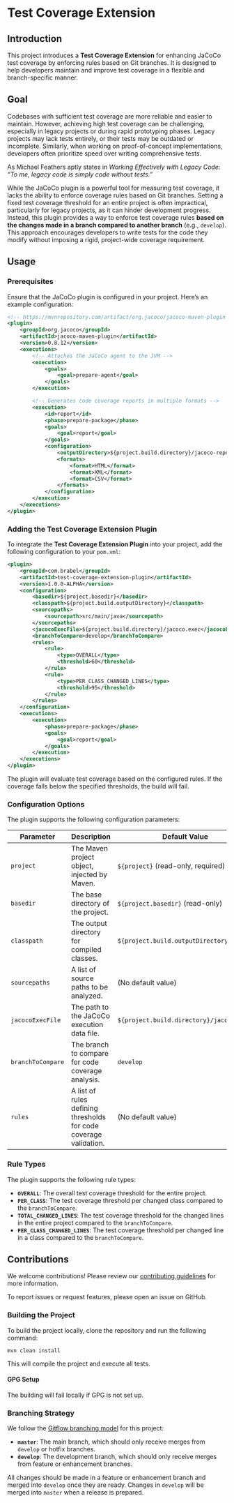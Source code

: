 # Test Coverage Extension

## Introduction

This project introduces a **Test Coverage Extension** for enhancing JaCoCo test coverage by enforcing rules based on Git branches. It is designed to help developers maintain and improve test coverage in a flexible and branch-specific manner.

## Goal

Codebases with sufficient test coverage are more reliable and easier to maintain. However, achieving high test coverage can be challenging, especially in legacy projects or during rapid prototyping phases. Legacy projects may lack tests entirely, or their tests may be outdated or incomplete. Similarly, when working on proof-of-concept implementations, developers often prioritize speed over writing comprehensive tests.

As Michael Feathers aptly states in *Working Effectively with Legacy Code*:  
*“To me, legacy code is simply code without tests.”*

While the JaCoCo plugin is a powerful tool for measuring test coverage, it lacks the ability to enforce coverage rules based on Git branches. Setting a fixed test coverage threshold for an entire project is often impractical, particularly for legacy projects, as it can hinder development progress. Instead, this plugin provides a way to enforce test coverage rules **based on the changes made in a branch compared to another branch** (e.g., `develop`). This approach encourages developers to write tests for the code they modify without imposing a rigid, project-wide coverage requirement.

## Usage

### Prerequisites

Ensure that the JaCoCo plugin is configured in your project. Here’s an example configuration:

```xml
<!-- https://mvnrepository.com/artifact/org.jacoco/jacoco-maven-plugin -->
<plugin>
    <groupId>org.jacoco</groupId>
    <artifactId>jacoco-maven-plugin</artifactId>
    <version>0.8.12</version>
    <executions>
        <!-- Attaches the JaCoCo agent to the JVM -->
        <execution>
            <goals>
                <goal>prepare-agent</goal>
            </goals>
        </execution>

        <!-- Generates code coverage reports in multiple formats -->
        <execution>
            <id>report</id>
            <phase>prepare-package</phase>
            <goals>
                <goal>report</goal>
            </goals>
            <configuration>
                <outputDirectory>${project.build.directory}/jacoco-report</outputDirectory>
                <formats>
                    <format>HTML</format>
                    <format>XML</format>
                    <format>CSV</format>
                </formats>
            </configuration>
        </execution>
    </executions>
</plugin>
```

### Adding the Test Coverage Extension Plugin

To integrate the **Test Coverage Extension Plugin** into your project, add the following configuration to your `pom.xml`:

```xml
<plugin>
    <groupId>com.brabel</groupId>
    <artifactId>test-coverage-extension-plugin</artifactId>
    <version>1.0.0-ALPHA</version>
    <configuration>
        <basedir>${project.basedir}</basedir>
        <classpath>${project.build.outputDirectory}</classpath>
        <sourcepaths>
            <sourcepath>src/main/java</sourcepath>
        </sourcepaths>
        <jacocoExecFile>${project.build.directory}/jacoco.exec</jacocoExecFile>
        <branchToCompare>develop</branchToCompare>
        <rules>
            <rule>
                <type>OVERALL</type>
                <threshold>60</threshold>
            </rule>
            <rule>
                <type>PER_CLASS_CHANGED_LINES</type>
                <threshold>95</threshold>
            </rule>
        </rules>
    </configuration>
    <executions>
        <execution>
            <phase>prepare-package</phase>
            <goals>
                <goal>report</goal>
            </goals>
        </execution>
    </executions>
</plugin>
```

The plugin will evaluate test coverage based on the configured rules. If the coverage falls below the specified thresholds, the build will fail.

### Configuration Options

The plugin supports the following configuration parameters:

| **Parameter**       | **Description**                                                                 | **Default Value**                                |
|---------------------|---------------------------------------------------------------------------------|-------------------------------------------------|
| `project`           | The Maven project object, injected by Maven.                                   | `${project}` (read-only, required)              |
| `basedir`           | The base directory of the project.                                              | `${project.basedir}` (read-only)                |
| `classpath`         | The output directory for compiled classes.                                      | `${project.build.outputDirectory}`              |
| `sourcepaths`       | A list of source paths to be analyzed.                                          | (No default value)                              |
| `jacocoExecFile`    | The path to the JaCoCo execution data file.                                     | `${project.build.directory}/jacoco.exec`        |
| `branchToCompare`   | The branch to compare for code coverage analysis.                               | `develop`                                       |
| `rules`             | A list of rules defining thresholds for code coverage validation.               | (No default value)                              |

### Rule Types

The plugin supports the following rule types:

- **`OVERALL`**: The overall test coverage threshold for the entire project.
- **`PER_CLASS`**: The test coverage threshold per changed class compared to the `branchToCompare`.
- **`TOTAL_CHANGED_LINES`**: The test coverage threshold for the changed lines in the entire project compared to the `branchToCompare`.
- **`PER_CLASS_CHANGED_LINES`**: The test coverage threshold per changed line in a class compared to the `branchToCompare`.

## Contributions

We welcome contributions! Please review our [contributing guidelines](CONTRIBUTING.md) for more information.

To report issues or request features, please open an issue on GitHub.

### Building the Project

To build the project locally, clone the repository and run the following command:

```shell
mvn clean install
```

This will compile the project and execute all tests.

#### GPG Setup

The building will fail locally if GPG is not set up.

### Branching Strategy

We follow the [Gitflow branching model](https://nvie.com/posts/a-successful-git-branching-model/) for this project:

- **`master`**: The main branch, which should only receive merges from `develop` or hotfix branches.
- **`develop`**: The development branch, which should only receive merges from feature or enhancement branches.

All changes should be made in a feature or enhancement branch and merged into `develop` once they are ready. Changes in `develop` will be merged into `master` when a release is prepared.
